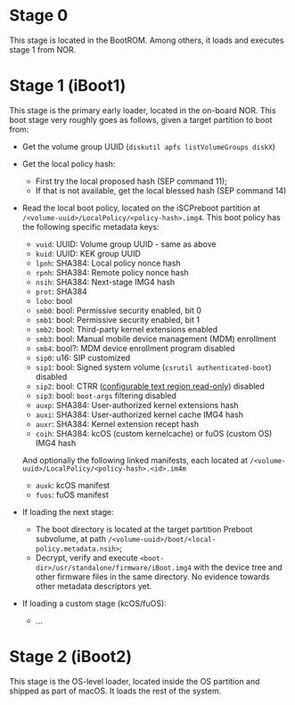 # Stage 0

This stage is located in the BootROM. Among others, it loads and executes stage 1 from NOR.

# Stage 1 (iBoot1)

This stage is the primary early loader, located in the on-board NOR. This boot stage very roughly goes as follows, given a target partition to boot from:

* Get the volume group UUID (`diskutil apfs listVolumeGroups diskX`)
* Get the local policy hash:
  - First try the local proposed hash (SEP command 11);
  - If that is not available, get the local blessed hash (SEP command 14)
* Read the local boot policy, located on the iSCPreboot partition at `/<volume-uuid>/LocalPolicy/<policy-hash>.img4`. This boot policy has the following specific metadata keys:
  - `vuid`: UUID: Volume group UUID - same as above
  - `kuid`: UUID: KEK group UUID
  - `lpnh`: SHA384: Local policy nonce hash
  - `rpnh`: SHA384: Remote policy nonce hash
  - `nsih`: SHA384: Next-stage IMG4 hash
  - `prot`: SHA384
  - `lobo`: bool
  - `smb0`: bool: Permissive security enabled, bit 0
  - `smb1`: bool: Permissive security enabled, bit 1
  - `smb2`: bool: Third-party kernel extensions enabled
  - `smb3`: bool: Manual mobile device management (MDM) enrollment
  - `smb4`: bool?: MDM device enrollment program disabled
  - `sip0`: u16: SIP customized
  - `sip1`: bool: Signed system volume (`csrutil authenticated-boot`) disabled
  - `sip2`: bool: CTRR ([configurable text region read-only](https://keith.github.io/xcode-man-pages/bputil.1.html)) disabled
  - `sip3`: bool: `boot-args` filtering disabled
  - `auxp`: SHA384: User-authorized kernel extensions hash
  - `auxi`: SHA384: User-authorized kernel cache IMG4 hash
  - `auxr`: SHA384: Kernel extension recept hash
  - `coih`: SHA384: kcOS (custom kernelcache) or fuOS (custom OS) IMG4 hash

  And optionally the following linked manifests, each located at `/<volume-uuid>/LocalPolicy/<policy-hash>.<id>.im4m`
  - `auxk`: kcOS manifest
  - `fuos`: fuOS manifest

* If loading the next stage:

  - The boot directory is located at the target partition Preboot subvolume, at path `/<volume-uuid>/boot/<local-policy.metadata.nsih>`;
  - Decrypt, verify and execute `<boot-dir>/usr/standalone/firmware/iBoot.img4` with the device tree and other firmware files in the same directory. No evidence towards other metadata descriptors yet.

* If loading a custom stage (kcOS/fuOS):

  - ...

# Stage 2 (iBoot2)

This stage is the OS-level loader, located inside the OS partition and shipped as part of macOS. It loads the rest of the system.